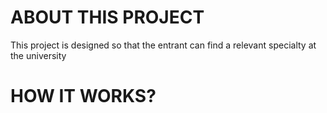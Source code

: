 # ABOUT THIS PROJECT
This project is designed so that the entrant can find a relevant specialty at the university

# HOW IT WORKS?
